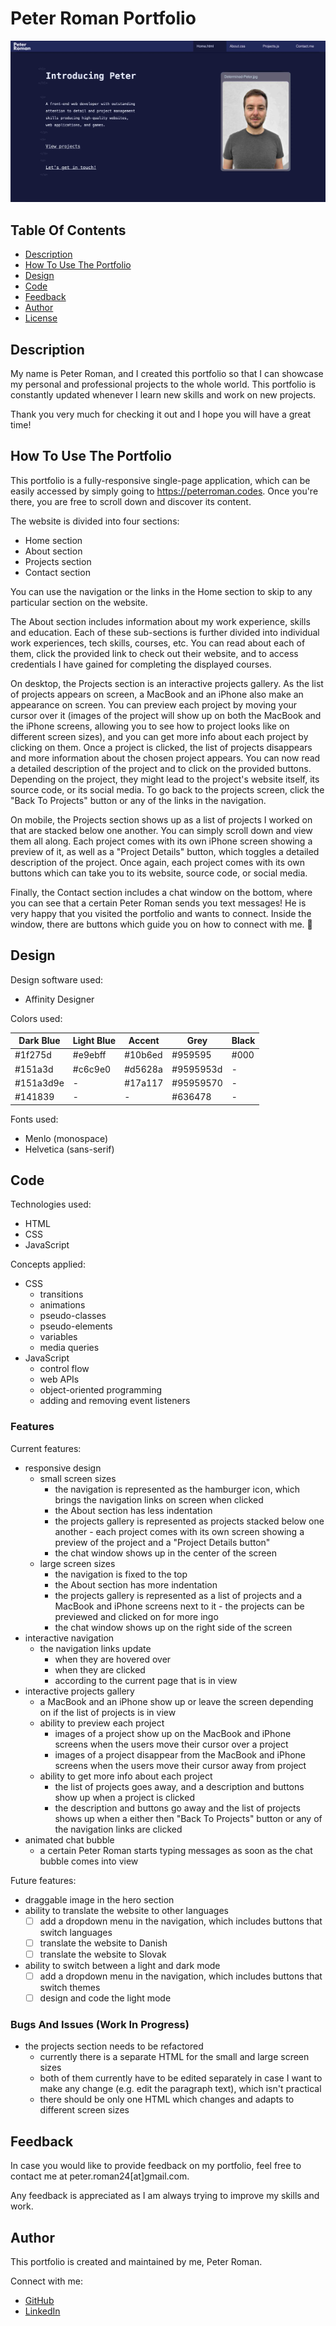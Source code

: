 # Peter Roman Portfolio

![Peter Roman portfolio preview](images/readme/peter-roman-portfolio-home-section.jpg)

## Table Of Contents

* [Description](#description)
* [How To Use The Portfolio](#how-to-use-the-portfolio)
* [Design](#design)
* [Code](#code)
* [Feedback](#feedback)
* [Author](#author)
* [License](#license)

## Description

My name is Peter Roman, and I created this portfolio so that I can showcase my personal and professional projects to the whole world. This portfolio is constantly updated whenever I learn new skills and work on new projects.

Thank you very much for checking it out and I hope you will have a great time!


## How To Use The Portfolio

This portfolio is a fully-responsive single-page application, which can be easily accessed by simply going to <https://peterroman.codes>. Once you're there, you are free to scroll down and discover its content.

The website is divided into four sections:
* Home section
* About section
* Projects section
* Contact section

You can use the navigation or the links in the Home section to skip to any particular section on the website.

The About section includes information about my work experience, skills and education. Each of these sub-sections is further divided into individual work experiences, tech skills, courses, etc. You can read about each of them, click the provided link to check out their website, and to access credentials I have gained for completing the displayed courses.

On desktop, the Projects section is an interactive projects gallery. As the list of projects appears on screen, a MacBook and an iPhone also make an appearance on screen. You can preview each project by moving your cursor over it (images of the project will show up on both the MacBook and the iPhone screens, allowing you to see how to project looks like on different screen sizes), and you can get more info about each project by clicking on them. Once a project is clicked, the list of projects disappears and more information about the chosen project appears. You can now read a detailed description of the project and to click on the provided buttons. Depending on the project, they might lead to the project's website itself, its source code, or its social media. To go back to the projects screen, click the "Back To Projects" button or any of the links in the navigation.

On mobile, the Projects section shows up as a list of projects I worked on that are stacked below one another. You can simply scroll down and view them all along. Each project comes with its own iPhone screen showing a preview of it, as well as a "Project Details" button, which toggles a detailed description of the project. Once again, each project comes with its own buttons which can take you to its website, source code, or social media.

Finally, the Contact section includes a chat window on the bottom, where you can see that a certain Peter Roman sends you text messages! He is very happy that you visited the portfolio and wants to connect. Inside the window, there are buttons which guide you on how to connect with me. 🙂

## Design

Design software used:
* Affinity Designer

Colors used:

| Dark Blue | Light Blue | Accent  | Grey      | Black | 
| --------- | ---------- | ------- | --------- | ----- |
| #1f275d   | #e9ebff    | #10b6ed | #959595   | #000  |
| #151a3d   | #c6c9e0    | #d5628a | #9595953d | -     |
| #151a3d9e | -          | #17a117 | #95959570 | -     |
| #141839   | -          | -       | #636478   | -     |

Fonts used:
* Menlo (monospace)
* Helvetica (sans-serif)

## Code

Technologies used:
* HTML
* CSS
* JavaScript

Concepts applied:

* CSS
    * transitions
    * animations
    * pseudo-classes
    * pseudo-elements
    * variables
    * media queries
* JavaScript
    * control flow
    * web APIs
    * object-oriented programming
    * adding and removing event listeners

### Features

Current features:

* responsive design
    * small screen sizes
        * the navigation is represented as the hamburger icon, which brings the navigation links on screen when clicked
        * the About section has less indentation
        * the projects gallery is represented as projects stacked below one another - each project comes with its own screen showing a preview of the project and a "Project Details button"
        * the chat window shows up in the center of the screen
    * large screen sizes
        * the navigation is fixed to the top
        * the About section has more indentation
        * the projects gallery is represented as a list of projects and a MacBook and iPhone screens next to it - the projects can be previewed and clicked on for more ingo
        * the chat window shows up on the right side of the screen
* interactive navigation
    * the navigation links update
        * when they are hovered over
        * when they are clicked
        * according to the current page that is in view
* interactive projects gallery
    * a MacBook and an iPhone show up or leave the screen depending on if the list of projects is in view
    * ability to preview each project
        * images of a project show up on the MacBook and iPhone screens when the users move their cursor over a project
        * images of a project disappear from the MacBook and iPhone screens when the users move their cursor away from project
    * ability to get more info about each project
        * the list of projects goes away, and a description and buttons show up when a project is clicked
        * the description and buttons go away and the list of projects shows up when a either then "Back To Projects" button or any of the navigation links are clicked
* animated chat bubble
    * a certain Peter Roman starts typing messages as soon as the chat bubble comes into view

Future features:

* draggable image in the hero section
* ability to translate the website to other languages
    - [ ] add a dropdown menu in the navigation, which includes buttons that switch languages
    - [ ] translate the website to Danish
    - [ ] translate the website to Slovak
* ability to switch between a light and dark mode
    - [ ] add a dropdown menu in the navigation, which includes buttons that switch themes
    - [ ] design and code the light mode

### Bugs And Issues (Work In Progress)

* the projects section needs to be refactored
    * currently there is a separate HTML for the small and large screen sizes
    * both of them currently have to be edited separately in case I want to make any change (e.g. edit the paragraph text), which isn't practical
    * there should be only one HTML which changes and adapts to different screen sizes

## Feedback

In case you would like to provide feedback on my portfolio, feel free to contact me at peter.roman24[at]gmail.com.

Any feedback is appreciated as I am always trying to improve my skills and work.

## Author

This portfolio is created and maintained by me, Peter Roman.

Connect with me:
* [GitHub](https://github.com/peterRomanDev)
* [LinkedIn](https://www.linkedin.com/in/proman2/)